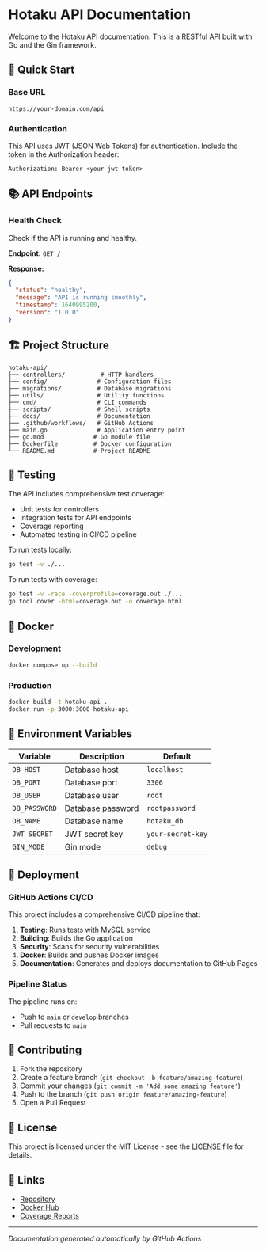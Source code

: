 # Hotaku API Documentation

Welcome to the Hotaku API documentation. This is a RESTful API built with Go and the Gin framework.

## 🚀 Quick Start

### Base URL
```
https://your-domain.com/api
```

### Authentication
This API uses JWT (JSON Web Tokens) for authentication. Include the token in the Authorization header:

```
Authorization: Bearer <your-jwt-token>
```

## 📚 API Endpoints

### Health Check
Check if the API is running and healthy.

**Endpoint:** `GET /`

**Response:**
```json
{
  "status": "healthy",
  "message": "API is running smoothly",
  "timestamp": 1640995200,
  "version": "1.0.0"
}
```

## 🏗️ Project Structure

```
hotaku-api/
├── controllers/          # HTTP handlers
├── config/              # Configuration files
├── migrations/          # Database migrations
├── utils/               # Utility functions
├── cmd/                 # CLI commands
├── scripts/             # Shell scripts
├── docs/                # Documentation
├── .github/workflows/   # GitHub Actions
├── main.go              # Application entry point
├── go.mod              # Go module file
├── Dockerfile          # Docker configuration
└── README.md           # Project README
```

## 🧪 Testing

The API includes comprehensive test coverage:

- Unit tests for controllers
- Integration tests for API endpoints
- Coverage reporting
- Automated testing in CI/CD pipeline

To run tests locally:
```bash
go test -v ./...
```

To run tests with coverage:
```bash
go test -v -race -coverprofile=coverage.out ./...
go tool cover -html=coverage.out -o coverage.html
```

## 🐳 Docker

### Development
```bash
docker compose up --build
```

### Production
```bash
docker build -t hotaku-api .
docker run -p 3000:3000 hotaku-api
```

## 🔧 Environment Variables

| Variable | Description | Default |
|----------|-------------|---------|
| `DB_HOST` | Database host | `localhost` |
| `DB_PORT` | Database port | `3306` |
| `DB_USER` | Database user | `root` |
| `DB_PASSWORD` | Database password | `rootpassword` |
| `DB_NAME` | Database name | `hotaku_db` |
| `JWT_SECRET` | JWT secret key | `your-secret-key` |
| `GIN_MODE` | Gin mode | `debug` |

## 🚀 Deployment

### GitHub Actions CI/CD

This project includes a comprehensive CI/CD pipeline that:

1. **Testing**: Runs tests with MySQL service
2. **Building**: Builds the Go application
3. **Security**: Scans for security vulnerabilities
4. **Docker**: Builds and pushes Docker images
5. **Documentation**: Generates and deploys documentation to GitHub Pages

### Pipeline Status

The pipeline runs on:
- Push to `main` or `develop` branches
- Pull requests to `main`

## 📖 Contributing

1. Fork the repository
2. Create a feature branch (`git checkout -b feature/amazing-feature`)
3. Commit your changes (`git commit -m 'Add some amazing feature'`)
4. Push to the branch (`git push origin feature/amazing-feature`)
5. Open a Pull Request

## 📄 License

This project is licensed under the MIT License - see the [LICENSE](LICENSE) file for details.

## 🔗 Links

- [Repository](https://github.com/your-username/hotaku-api)
- [Docker Hub](https://hub.docker.com/r/your-username/hotaku-api)
- [Coverage Reports](./coverage.html)

---

*Documentation generated automatically by GitHub Actions* 